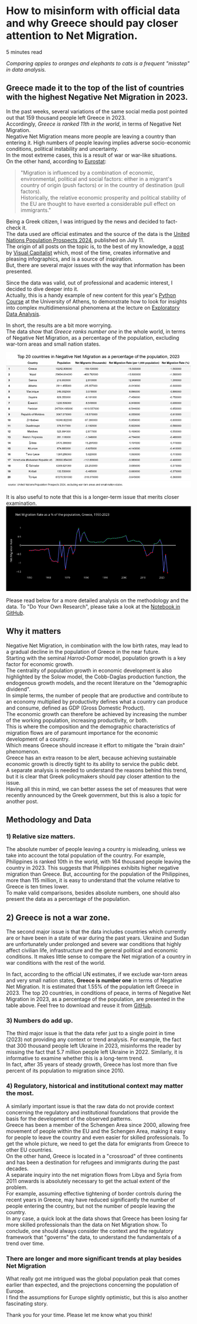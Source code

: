 # How to misinform with official data and why Greece should pay closer attention to Net Migration. 

5 minutes read  

*Comparing apples to oranges and elephants to cats is a frequent "misstep" in data analysis.*

## Greece made it to the top of the list of countries with the highest Negative Net Migration in 2023.

In the past weeks, several variations of the same social media post pointed out that 159 thousand people left Greece in 2023.  
Accordingly, *Greece is ranked 11th in the world*, in terms of Negative Net Migration.  
Negative Net Migration means more people are leaving a country than entering it.
High numbers of people leaving implies adverse socio-economic conditions, political instability and uncertainty.  
In the most extreme cases, this is a result of war or war-like situations.   
On the other hand, according to [Eurostat](https://ec.europa.eu/eurostat/statistics-explained/index.php?title=Migration_and_migrant_population_statistics):
> "Migration is influenced by a combination of economic, environmental, political and social factors: either in a migrant's country of origin (push factors) or in the country of destination (pull factors).  
> Historically, the relative economic prosperity and political stability of the EU are thought to have exerted a considerable pull effect on immigrants."

Being a Greek citizen, I was intrigued by the news and decided to fact-check it.  
The data used are official estimates and the source of the data is the [United Nations Population Prospects 2024](https://population.un.org/wpp/), published on July 11.   
The origin of all posts on the topic is, to the best of my knowledge, a [post](https://www.visualcapitalist.com/mapped-the-countries-losing-people-to-emigration-2023/) by [Visual Capitalist](https://www.visualcapitalist.com/) which, most of the time, creates informative and pleasing infographics, and is a source of inspiration.  
But, there are several major issues with the way that information has been presented.  

Since the data was valid, out of professional and academic interest, I decided to dive deeper into it.   
Actually, this is a handy example of new content for this year's [Python Course](https://github.com/argythana/uoa_py_course) at the University of Athens, to demonstrate how to look for insights into complex multidimensional phenomena at the lecture on [Exploratory Data Analysis](https://github.com/argythana/uoa_py_course/tree/main/lectures_07_12_pandas_scikit/lecture_09_EDA_plots).

In short, the results are a bit more worrying.  
The data show that *Greece ranks number one* in the whole world, in terms of Negative Net Migration, as a percentage of the population, excluding war-torn areas and small nation states.    

![Top 20 countries in Negative Migration](https://github.com/argythana/uoa_py_course/blob/main/lectures_07_12_pandas_scikit/lecture_09_EDA_plots/top20_in_negative_migration_2023.png)  

It is also useful to note that this is a longer-term issue that merits closer examination.
![Net migration rare as a % of the population, Greece, 1950 to 2023](https://github.com/argythana/uoa_py_course/blob/main/lectures_07_12_pandas_scikit/lecture_09_EDA_plots/net_migration_since_1950_GR.png)


Please read below for a more detailed analysis on the methodology and the data. To "Do Your Own Research", please take a look at the [Notebook in GitHub](https://github.com/argythana/uoa_py_course/blob/main/lectures_07_12_pandas_scikit/lecture_09_EDA_plots/lecture_07f_wpp_eda.ipynb).

## Why it matters

Negative Net Migration, in combination with the low birth rates, may lead to a gradual decline in the population of Greece in the near future.  
Starting with the seminal *Harrod-Domar* model, population growth is a key factor for economic growth.  
The centrality of population growth in economic development is also highlighted by the Solow model, the Cobb-Daglas production function, the endogenous growth models, and the recent literature on the "demographic dividend".     
In simple terms, the number of people that are productive and contribute to an economy multiplied by productivity defines what a country can produce and consume, defined as GDP (Gross Domestic Product).   
The economic growth can therefore be achieved by increasing the number of the working population, increasing productivity, or both.  
This is where the composition and the demographic characteristics of migration flows are of paramount importance for the economic development of a country.   
Which means Greece should increase it effort to mitigate the "brain drain" phenomenon.  
Greece has an extra reason to be alert, because achieving sustainable economic growth is directly tight to its ability to service the public debt.  
A separate analysis is needed to understand the reasons behind this trend, but it is clear that Greek policymakers should pay closer attention to the issue.  
Having all this in mind, we can better assess the set of measures that were recently announced by the Greek government, but this is also a topic for another post.  

## Methodology and Data

### 1) Relative size matters.
The absolute number of people leaving a country is misleading, unless we take into account the total population of the country.
For example, Philippines is ranked 10th in the world, with 164 thousand people leaving the country in 2023.
This suggests that Philippines exhibits higher negative migration than Greece. But, accounting for the population of the Philippines, more than 115 million, it is easy to understand that the volume relative to Greece is ten times lower.  
To make valid comparisons, besides absolute numbers, one should also present the data as a percentage of the population.

## 2) Greece is not a war zone.
The second major issue is that the data includes countries which currently are or have been in a state of war during the past years.
Ukraine and Sudan are unfortunately under prolonged and severe war conditions that highly affect civilian life, infrastructure and the general political and economic conditions. 
It makes little sense to compare the Net migration of a country in war conditions with the rest of the world.

In fact, according to the official UN estimates, if we exclude war-torn areas and very small nation states, **Greece is number one** in terms of Negative Net Migration.
It is estimated that 1.55% of the population left Greece in 2023.
The top 20 countries, in conditions of peace, in terms of Negative Net Migration in 2023, as a percentage of the population, are presented in the table above. Feel free to download and reuse it from [GitHub](https://github.com/argythana/uoa_py_course/blob/main/lectures_07_12_pandas_scikit/lecture_09_EDA_plots/top20_in_negative_migration_2023.png).

### 3) Numbers do add up. 
The third major issue is that the data refer just to a single point in time (2023) not providing any context or trend analysis.
For example, the fact that 300 thousand people left Ukraine in 2023, misinforms the reader by missing the fact that 5.7 million people left Ukraine in 2022. 
Similarly, it is informative to examine whether this is a long-term trend.  
In fact, after 35 years of steady growth, Greece has lost more than five percent of its population to migration since 2010. 

### 4) Regulatory, historical and institutional context may matter the most.
A similarly important issue is that the raw data do not provide context concerning the regulatory and institutional foundations that provide the basis for the development of the observed patterns.  
Greece has been a member of the Schengen Area since 2000, allowing free movement of people within the EU and the Schengen Area, making it easy for people to leave the country and even easier for skilled professionals. To get the whole picture, we need to get the data for emigrants from Greece to other EU countries.  
On the other hand, Greece is located in a "crossroad" of three continents and has been a destination for refugees and immigrants during the past decades.  
A separate inquiry into the net migration flows from Libya and Syria from 2011 onwards is absolutely necessary to get the actual extent of the problem.  
For example, assuming effective tightening of border controls during the recent years in Greece, may have reduced significantly the number of people entering the country, but not the number of people leaving the country.   
In any case, a quick look at the data shows that Greece has been losing far more skilled professionals than the data on Net Migration show.
To conclude, one should always consider the context and the regulatory framework that "governs" the data, to understand the fundamentals of a trend over time.

### There are longer and more significant trends at play besides Net Migration
What really got me intrigued was the global population peak that comes earlier than expected, and the projections concerning the population of Europe.  
I find the assumptions for Europe slightly optimistic, but this is also another fascinating story.

Thank you for your time. Please let me know what you think!